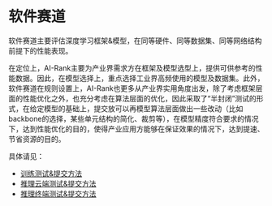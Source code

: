 # 软件赛道
软件赛道主要评估深度学习框架&模型，在同等硬件、同等数据集、同等网络结构前提下的性能表现。

在定位上，AI-Rank主要为产业界需求方在框架及模型选型上，提供可供参考的性能数据。因此，在模型选择上，重点选择工业界高频使用的模型及数据集。此外，软件赛道在规则设置上，AI-Rank也更多从产业界实用角度出发，除了考虑框架层面的性能优化之外，也充分考虑在算法层面的优化，因此采取了“半封闭”测试的形式，在给定模型的基础上，提交放可以再模型算法层面做出一些改动（比如backbone的选择，某些单元结构的简化、裁剪等），在模型精度符合要求的情况下，达到性能优化的目的，使得产业应用方能够在保证效果的情况下，达到提速、节省资源的目的。

具体请见：
- [训练测试&提交方法](./train.md)
- [推理云端测试&提交方法](./inference_cloud.md)
- [推理终端测试&提交方法](./inference_mobile.md)

